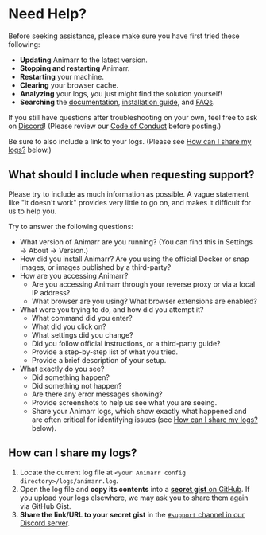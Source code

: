 # Need Help?

Before seeking assistance, please make sure you have first tried these following:

- **Updating** Animarr to the latest version.
- **Stopping and restarting** Animarr.
- **Restarting** your machine.
- **Clearing** your browser cache.
- **Analyzing** your logs, you just might find the solution yourself!
- **Searching** the [documentation](../README.md), [installation guide](../getting-started/installation.md), and [FAQs](./faq.md).

If you still have questions after troubleshooting on your own, feel free to ask on [Discord](https://discord.gg/animarr)! (Please review our [Code of Conduct](https://github.com/sct/animarr/blob/develop/CODE_OF_CONDUCT.md) before posting.)

Be sure to also include a link to your logs. (Please see [How can I share my logs?](#how-can-i-share-my-logs) below.)

## What should I include when requesting support?

Please try to include as much information as possible. A vague statement like "it doesn't work" provides very little to go on, and makes it difficult for us to help you.

Try to answer the following questions:

- What version of Animarr are you running? (You can find this in Settings → About → Version.)
- How did you install Animarr? Are you using the official Docker or snap images, or images published by a third-party?
- How are you accessing Animarr?
  - Are you accessing Animarr through your reverse proxy or via a local IP address?
  - What browser are you using? What browser extensions are enabled?
- What were you trying to do, and how did you attempt it?
  - What command did you enter?
  - What did you click on?
  - What settings did you change?
  - Did you follow official instructions, or a third-party guide?
  - Provide a step-by-step list of what you tried.
  - Provide a brief description of your setup.
- What exactly do you see?
  - Did something happen?
  - Did something not happen?
  - Are there any error messages showing?
  - Provide screenshots to help us see what you are seeing.
  - Share your Animarr logs, which show exactly what happened and are often critical for identifying issues (see [How can I share my logs?](#how-can-i-share-my-logs) below).

## How can I share my logs?

1. Locate the current log file at `<your Animarr config directory>/logs/animarr.log`.
2. Open the log file and **copy its contents** into a [**secret gist** on GitHub](https://gist.github.com/). If you upload your logs elsewhere, we may ask you to share them again via GitHub Gist.
3. **Share the link/URL to your secret gist** in the [`#support` channel in our Discord server](https://discord.gg/animarr).

